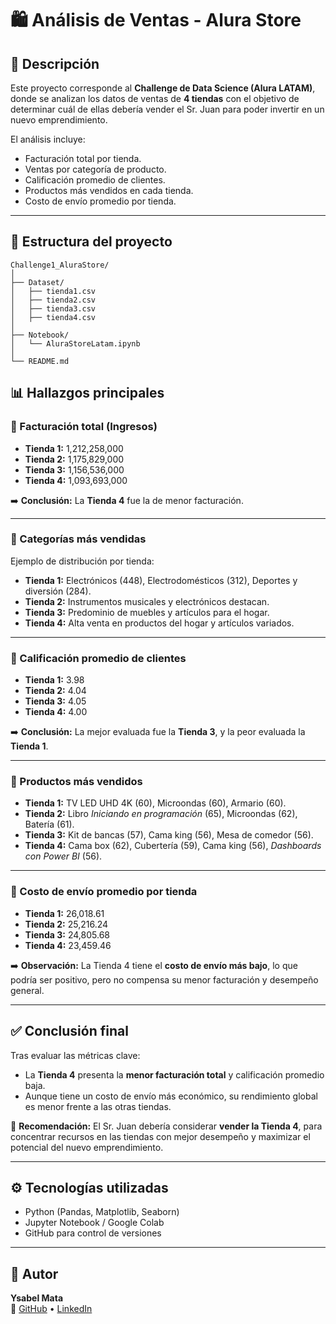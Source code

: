 # 🛍️ Análisis de Ventas - Alura Store

## 📌 Descripción
Este proyecto corresponde al **Challenge de Data Science (Alura LATAM)**, donde se analizan los datos de ventas de **4 tiendas** con el objetivo de determinar cuál de ellas debería vender el Sr. Juan para poder invertir en un nuevo emprendimiento.  

El análisis incluye:  
- Facturación total por tienda.  
- Ventas por categoría de producto.  
- Calificación promedio de clientes.  
- Productos más vendidos en cada tienda.  
- Costo de envío promedio por tienda.

---

## 📂 Estructura del proyecto


```
Challenge1_AluraStore/
│
├── Dataset/
│   ├── tienda1.csv
│   ├── tienda2.csv
│   ├── tienda3.csv
│   ├── tienda4.csv    
│
├── Notebook/
│   └── AluraStoreLatam.ipynb 
│
└── README.md
```


## 📊 Hallazgos principales

### 🔹 Facturación total (Ingresos)
- **Tienda 1:** 1,212,258,000  
- **Tienda 2:** 1,175,829,000  
- **Tienda 3:** 1,156,536,000  
- **Tienda 4:** 1,093,693,000  

➡️ **Conclusión:** La **Tienda 4** fue la de menor facturación.

---

### 🔹 Categorías más vendidas
Ejemplo de distribución por tienda:  

- **Tienda 1:** Electrónicos (448), Electrodomésticos (312), Deportes y diversión (284).  
- **Tienda 2:** Instrumentos musicales y electrónicos destacan.  
- **Tienda 3:** Predominio de muebles y artículos para el hogar.  
- **Tienda 4:** Alta venta en productos del hogar y artículos variados.  

---

### 🔹 Calificación promedio de clientes
- **Tienda 1:** 3.98  
- **Tienda 2:** 4.04  
- **Tienda 3:** 4.05  
- **Tienda 4:** 4.00  

➡️ **Conclusión:** La mejor evaluada fue la **Tienda 3**, y la peor evaluada la **Tienda 1**.

---

### 🔹 Productos más vendidos
- **Tienda 1:** TV LED UHD 4K (60), Microondas (60), Armario (60).  
- **Tienda 2:** Libro *Iniciando en programación* (65), Microondas (62), Batería (61).  
- **Tienda 3:** Kit de bancas (57), Cama king (56), Mesa de comedor (56).  
- **Tienda 4:** Cama box (62), Cubertería (59), Cama king (56), *Dashboards con Power BI* (56).  

---

### 🔹 Costo de envío promedio por tienda
- **Tienda 1:** 26,018.61  
- **Tienda 2:** 25,216.24  
- **Tienda 3:** 24,805.68  
- **Tienda 4:** 23,459.46  

➡️ **Observación:** La Tienda 4 tiene el **costo de envío más bajo**, lo que podría ser positivo, pero no compensa su menor facturación y desempeño general.

---

## ✅ Conclusión final
Tras evaluar las métricas clave:  

- La **Tienda 4** presenta la **menor facturación total** y calificación promedio baja.  
- Aunque tiene un costo de envío más económico, su rendimiento global es menor frente a las otras tiendas.  

📌 **Recomendación:** El Sr. Juan debería considerar **vender la Tienda 4**, para concentrar recursos en las tiendas con mejor desempeño y maximizar el potencial del nuevo emprendimiento.

---

## ⚙️ Tecnologías utilizadas
- Python (Pandas, Matplotlib, Seaborn)  
- Jupyter Notebook / Google Colab  
- GitHub para control de versiones  

---


## :woman: Autor

**Ysabel Mata**  
:link: [GitHub](https://github.com/ysabelmata) • [LinkedIn](https://www.linkedin.com/in/ysabelmata/)


